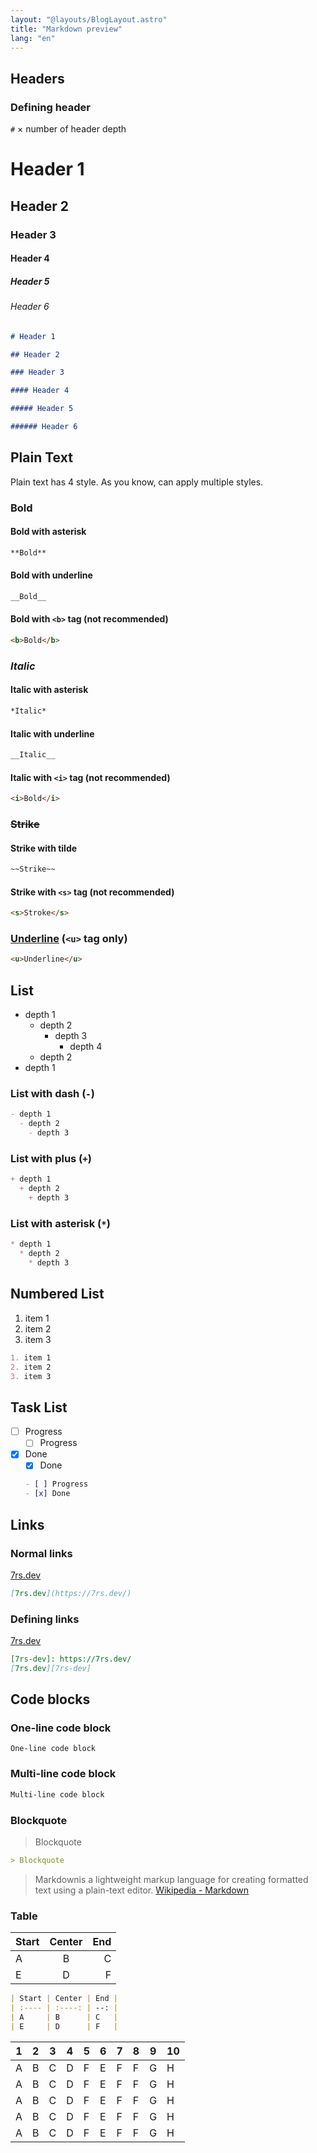 ```yaml
---
layout: "@layouts/BlogLayout.astro"
title: "Markdown preview"
lang: "en"
---
```


## Headers

### Defining header  

  `#` × number of header depth  

# Header 1  

## Header 2  

### Header 3  

#### Header 4  

##### Header 5  

###### Header 6  

  ```md
  # Header 1  

  ## Header 2  

  ### Header 3  

  #### Header 4  

  ##### Header 5  

  ###### Header 6  
  ```  

## Plain Text  

  Plain text has 4 style.
  As you know, can apply multiple styles.  

### **Bold**  

#### Bold with asterisk  

  ```md
  **Bold**
  ```  

#### Bold with underline  

  ```md
  __Bold__
  ```  

#### Bold with `<b>` tag (not recommended)  

  ```md
  <b>Bold</b>
  ```  

### *Italic*  

#### Italic with asterisk  

  ```md
  *Italic*
  ```  

#### Italic with underline  

  ```md
  __Italic__
  ```  

#### Italic with `<i>` tag (not recommended)  

  ```md
  <i>Bold</i>
  ```  

### ~~Strike~~  

#### Strike with tilde  

  ```md
  ~~Strike~~
  ```  

#### Strike with `<s>` tag (not recommended)  

  ```md
  <s>Stroke</s>
  ```  

### <u>Underline</u> (`<u>` tag only)  

  ```md
  <u>Underline</u>  
  ```  

## List  

- depth 1
  - depth 2
    - depth 3
      - depth 4
  - depth 2
- depth 1

### List with dash (`-`)  

  ```md
  - depth 1
    - depth 2
      - depth 3
  ```  

### List with plus (`+`)  

  ```md
  + depth 1
    + depth 2
      + depth 3
  ```  

### List with asterisk (`*`)  

  ```md
  * depth 1
    * depth 2
      * depth 3
  ```  

## Numbered List  

  1. item 1
  2. item 2
  3. item 3

  ```md
  1. item 1
  2. item 2
  3. item 3
  ```  

## Task List  

- [ ] Progress
  - [ ] Progress
- [x] Done
  - [x] Done

  ```md
  - [ ] Progress
  - [x] Done
  ```  

[7rs-dev]: https://7rs.dev/

## Links  

### Normal links  

  [7rs.dev](https://7rs.dev/)  

  ```md
  [7rs.dev](https://7rs.dev/)  
  ```  

### Defining links  

  [7rs.dev][7rs-dev]  

  ```md
  [7rs-dev]: https://7rs.dev/
  [7rs.dev][7rs-dev]  
  ```  

## Code blocks  

### One-line code block  

  `One-line code block`  

### Multi-line code block  

  ```md
  Multi-line code block
  ```  

### Blockquote  

  > Blockquote  

  ```md
  > Blockquote
  ```  

  > Markdownis a lightweight markup language for creating formatted text using a plain-text editor.
  > [Wikipedia - Markdown](https://en.wikipedia.org/wiki/Markdown)

### Table  

  | Start | Center | End |
  | :---- | :----: | --: |
  | A     | B      | C   |
  | E     | D      | F   |

  ```md
  | Start | Center | End |
  | :---- | :----: | --: |
  | A     | B      | C   |
  | E     | D      | F   |
  ```  

  | 1 | 2 | 3 | 4 | 5 | 6 | 7 | 8 | 9 | 10 |
  | - | - | - | - | - | - | - | - | - | -- |
  | A | B | C | D | F | E | F | F | G | H  |
  | A | B | C | D | F | E | F | F | G | H  |
  | A | B | C | D | F | E | F | F | G | H  |
  | A | B | C | D | F | E | F | F | G | H  |
  | A | B | C | D | F | E | F | F | G | H  |
